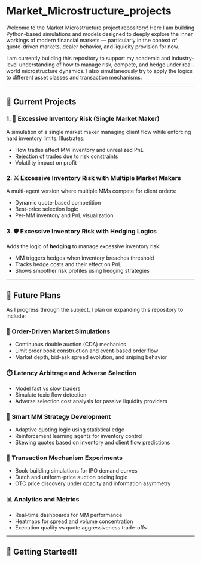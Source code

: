 # Market_Microstructure_projects

Welcome to the Market Microstructure project repository! Here I am building Python-based simulations and models designed to deeply explore the inner workings of modern financial markets — particularly in the context of quote-driven markets, dealer behavior, and liquidity provision for now.

I am currently building this repository to support my academic and industry-level understanding of how to manage risk, compete, and hedge under real-world microstructure dynamics. I also simultaneously try to apply the logics to different asset classes and transaction mechanisms.

---

## 📁 Current Projects

### 1. 🧮 Excessive Inventory Risk (Single Market Maker)
A simulation of a single market maker managing client flow while enforcing hard inventory limits. Illustrates:
- How trades affect MM inventory and unrealized PnL
- Rejection of trades due to risk constraints
- Volatility impact on profit

### 2. ⚔️ Excessive Inventory Risk with Multiple Market Makers
A multi-agent version where multiple MMs compete for client orders:
- Dynamic quote-based competition
- Best-price selection logic
- Per-MM inventory and PnL visualization

### 3. 🛡️ Excessive Inventory Risk with Hedging Logics
Adds the logic of **hedging** to manage excessive inventory risk:
- MM triggers hedges when inventory breaches threshold
- Tracks hedge costs and their effect on PnL
- Shows smoother risk profiles using hedging strategies

---

## 🔬 Future Plans

As I progress through the subject, I plan on expanding this repository to include:

### 🔄 Order-Driven Market Simulations
- Continuous double auction (CDA) mechanics
- Limit order book construction and event-based order flow
- Market depth, bid-ask spread evolution, and sniping behavior

### ⏱️ Latency Arbitrage and Adverse Selection
- Model fast vs slow traders
- Simulate toxic flow detection
- Adverse selection cost analysis for passive liquidity providers

### 🧠 Smart MM Strategy Development
- Adaptive quoting logic using statistical edge
- Reinforcement learning agents for inventory control
- Skewing quotes based on inventory and client flow predictions

### 🧪 Transaction Mechanism Experiments
- Book-building simulations for IPO demand curves
- Dutch and uniform-price auction pricing logic
- OTC price discovery under opacity and information asymmetry

### 📊 Analytics and Metrics
- Real-time dashboards for MM performance
- Heatmaps for spread and volume concentration
- Execution quality vs quote aggressiveness trade-offs

---

## 🚀 Getting Started!!

